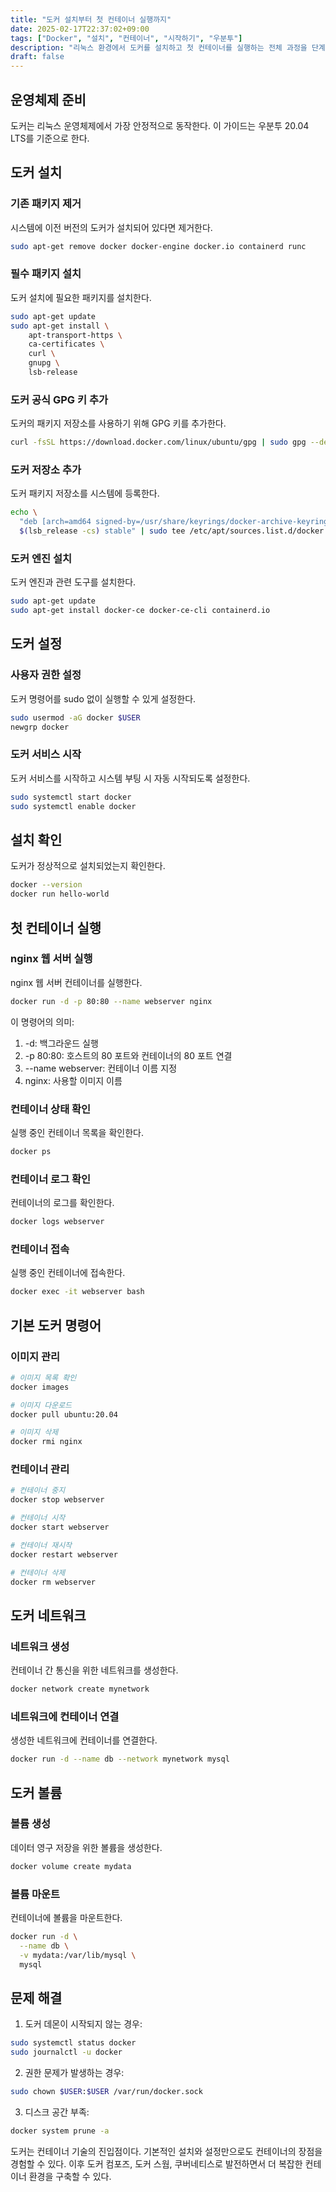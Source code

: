 ```yaml
---
title: "도커 설치부터 첫 컨테이너 실행까지"
date: 2025-02-17T22:37:02+09:00
tags: ["Docker", "설치", "컨테이너", "시작하기", "우분투"]
description: "리눅스 환경에서 도커를 설치하고 첫 컨테이너를 실행하는 전체 과정을 단계별로 설명한다."
draft: false
---
```


## 운영체제 준비

도커는 리눅스 운영체제에서 가장 안정적으로 동작한다. 이 가이드는 우분투 20.04 LTS를 기준으로 한다.

## 도커 설치

### 기존 패키지 제거

시스템에 이전 버전의 도커가 설치되어 있다면 제거한다.

```bash
sudo apt-get remove docker docker-engine docker.io containerd runc
```

### 필수 패키지 설치

도커 설치에 필요한 패키지를 설치한다.

```bash
sudo apt-get update
sudo apt-get install \
    apt-transport-https \
    ca-certificates \
    curl \
    gnupg \
    lsb-release
```

### 도커 공식 GPG 키 추가

도커의 패키지 저장소를 사용하기 위해 GPG 키를 추가한다.

```bash
curl -fsSL https://download.docker.com/linux/ubuntu/gpg | sudo gpg --dearmor -o /usr/share/keyrings/docker-archive-keyring.gpg
```

### 도커 저장소 추가

도커 패키지 저장소를 시스템에 등록한다.

```bash
echo \
  "deb [arch=amd64 signed-by=/usr/share/keyrings/docker-archive-keyring.gpg] https://download.docker.com/linux/ubuntu \
  $(lsb_release -cs) stable" | sudo tee /etc/apt/sources.list.d/docker.list > /dev/null
```

### 도커 엔진 설치

도커 엔진과 관련 도구를 설치한다.

```bash
sudo apt-get update
sudo apt-get install docker-ce docker-ce-cli containerd.io
```

## 도커 설정

### 사용자 권한 설정

도커 명령어를 sudo 없이 실행할 수 있게 설정한다.

```bash
sudo usermod -aG docker $USER
newgrp docker
```

### 도커 서비스 시작

도커 서비스를 시작하고 시스템 부팅 시 자동 시작되도록 설정한다.

```bash
sudo systemctl start docker
sudo systemctl enable docker
```

## 설치 확인

도커가 정상적으로 설치되었는지 확인한다.

```bash
docker --version
docker run hello-world
```

## 첫 컨테이너 실행

### nginx 웹 서버 실행

nginx 웹 서버 컨테이너를 실행한다.

```bash
docker run -d -p 80:80 --name webserver nginx
```

이 명령어의 의미:

1. -d: 백그라운드 실행
2. -p 80:80: 호스트의 80 포트와 컨테이너의 80 포트 연결
3. --name webserver: 컨테이너 이름 지정
4. nginx: 사용할 이미지 이름

### 컨테이너 상태 확인

실행 중인 컨테이너 목록을 확인한다.

```bash
docker ps
```

### 컨테이너 로그 확인

컨테이너의 로그를 확인한다.

```bash
docker logs webserver
```

### 컨테이너 접속

실행 중인 컨테이너에 접속한다.

```bash
docker exec -it webserver bash
```

## 기본 도커 명령어

### 이미지 관리

```bash
# 이미지 목록 확인
docker images

# 이미지 다운로드
docker pull ubuntu:20.04

# 이미지 삭제
docker rmi nginx
```

### 컨테이너 관리

```bash
# 컨테이너 중지
docker stop webserver

# 컨테이너 시작
docker start webserver

# 컨테이너 재시작
docker restart webserver

# 컨테이너 삭제
docker rm webserver
```

## 도커 네트워크

### 네트워크 생성

컨테이너 간 통신을 위한 네트워크를 생성한다.

```bash
docker network create mynetwork
```

### 네트워크에 컨테이너 연결

생성한 네트워크에 컨테이너를 연결한다.

```bash
docker run -d --name db --network mynetwork mysql
```

## 도커 볼륨

### 볼륨 생성

데이터 영구 저장을 위한 볼륨을 생성한다.

```bash
docker volume create mydata
```

### 볼륨 마운트

컨테이너에 볼륨을 마운트한다.

```bash
docker run -d \
  --name db \
  -v mydata:/var/lib/mysql \
  mysql
```

## 문제 해결

1. 도커 데몬이 시작되지 않는 경우:

```bash
sudo systemctl status docker
sudo journalctl -u docker
```

2. 권한 문제가 발생하는 경우:

```bash
sudo chown $USER:$USER /var/run/docker.sock
```

3. 디스크 공간 부족:

```bash
docker system prune -a
```

도커는 컨테이너 기술의 진입점이다. 기본적인 설치와 설정만으로도 컨테이너의 장점을 경험할 수 있다. 이후 도커 컴포즈, 도커 스웜, 쿠버네티스로 발전하면서 더 복잡한 컨테이너 환경을 구축할 수 있다.
